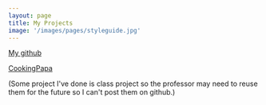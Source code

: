 ```yaml
---
layout: page
title: My Projects
image: '/images/pages/styleguide.jpg'
---
```


[My github](https://github.com/smalllicheng)

[CookingPapa](https://github.com/smalllicheng/CookingPapa)

(Some project I've done is class project so the professor may need to reuse them for the future so I can't post them on github.)